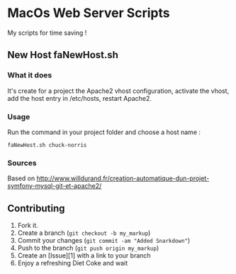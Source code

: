 MacOs Web Server Scripts
========================

My scripts for time saving !

New Host faNewHost.sh
---------------------

### What it does

It's create for a project the Apache2 vhost configuration, activate the vhost, add the host entry in /etc/hosts, restart Apache2.

### Usage

Run the command in your project folder and choose a host name :

    faNewHost.sh chuck-norris

### Sources

Based on http://www.willdurand.fr/creation-automatique-dun-projet-symfony-mysql-git-et-apache2/

Contributing
------------

1. Fork it.
2. Create a branch (`git checkout -b my_markup`)
3. Commit your changes (`git commit -am "Added Snarkdown"`)
4. Push to the branch (`git push origin my_markup`)
5. Create an [Issue][1] with a link to your branch
6. Enjoy a refreshing Diet Coke and wait
